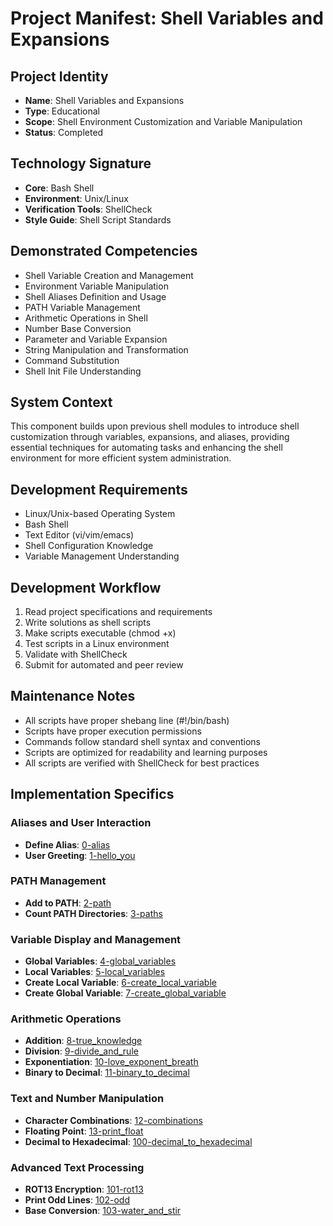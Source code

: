 # Project Manifest: Shell Variables and Expansions

## Project Identity
- **Name**: Shell Variables and Expansions
- **Type**: Educational
- **Scope**: Shell Environment Customization and Variable Manipulation
- **Status**: Completed

## Technology Signature
- **Core**: Bash Shell
- **Environment**: Unix/Linux
- **Verification Tools**: ShellCheck
- **Style Guide**: Shell Script Standards

## Demonstrated Competencies
- Shell Variable Creation and Management
- Environment Variable Manipulation
- Shell Aliases Definition and Usage
- PATH Variable Management
- Arithmetic Operations in Shell
- Number Base Conversion
- Parameter and Variable Expansion
- String Manipulation and Transformation
- Command Substitution
- Shell Init File Understanding

## System Context
This component builds upon previous shell modules to introduce shell customization through variables, expansions, and aliases, providing essential techniques for automating tasks and enhancing the shell environment for more efficient system administration.

## Development Requirements
- Linux/Unix-based Operating System
- Bash Shell
- Text Editor (vi/vim/emacs)
- Shell Configuration Knowledge
- Variable Management Understanding

## Development Workflow
1. Read project specifications and requirements
2. Write solutions as shell scripts
3. Make scripts executable (chmod +x)
4. Test scripts in a Linux environment
5. Validate with ShellCheck
6. Submit for automated and peer review

## Maintenance Notes
- All scripts have proper shebang line (#!/bin/bash)
- Scripts have proper execution permissions
- Commands follow standard shell syntax and conventions
- Scripts are optimized for readability and learning purposes
- All scripts are verified with ShellCheck for best practices

## Implementation Specifics

### Aliases and User Interaction
- **Define Alias**: [0-alias](./0-alias)
- **User Greeting**: [1-hello_you](./1-hello_you)

### PATH Management
- **Add to PATH**: [2-path](./2-path)
- **Count PATH Directories**: [3-paths](./3-paths)

### Variable Display and Management
- **Global Variables**: [4-global_variables](./4-global_variables)
- **Local Variables**: [5-local_variables](./5-local_variables)
- **Create Local Variable**: [6-create_local_variable](./6-create_local_variable)
- **Create Global Variable**: [7-create_global_variable](./7-create_global_variable)

### Arithmetic Operations
- **Addition**: [8-true_knowledge](./8-true_knowledge)
- **Division**: [9-divide_and_rule](./9-divide_and_rule)
- **Exponentiation**: [10-love_exponent_breath](./10-love_exponent_breath)
- **Binary to Decimal**: [11-binary_to_decimal](./11-binary_to_decimal)

### Text and Number Manipulation
- **Character Combinations**: [12-combinations](./12-combinations)
- **Floating Point**: [13-print_float](./13-print_float)
- **Decimal to Hexadecimal**: [100-decimal_to_hexadecimal](./100-decimal_to_hexadecimal)

### Advanced Text Processing
- **ROT13 Encryption**: [101-rot13](./101-rot13)
- **Print Odd Lines**: [102-odd](./102-odd)
- **Base Conversion**: [103-water_and_stir](./103-water_and_stir)